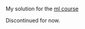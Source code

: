 My solution for the [ml course](https://www.coursera.org/learn/machine-learning)

Discontinued  for now.
